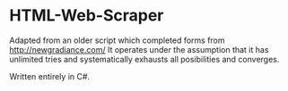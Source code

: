 # HTML-Web-Scraper

Adapted from an older script which completed forms  from http://newgradiance.com/ It operates under the assumption that it has unlimited tries and systematically exhausts all posibilities and converges.

Written entirely in C#. 
